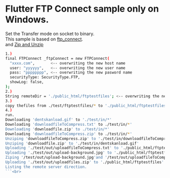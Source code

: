 # Flutter FTP Connect sample only on Windows.<br>
Set the Transfer mode on socket to binary.<br>
This sample is based on  [ftp_connect](https://github.com/salim-lachdhaf/dartFTP).<br>
and  [Zip and Unzip](https://pub.dev/packages/archive)<br>

```bash
1.)
final FTPConnect _ftpConnect = new FTPConnect(
  "xxxx.com",       <-- overwriting the new host name
  user: "yyyyyy",   <-- overwriting the new user name
  pass: "pppppppp", <-- overwriting the new pasword name
  securityType: SecurityType.FTP,
  showLog: false,
);
2.)
String remoteDir = './public_html/ftptestfiles'; <-- overwriting the new remote diractory
3.)
copy thefiles from ./test/ftptestfiles/* to './public_html/ftptestfiles' with Ftp or other.
4.)
run.
Downloading 'dentskanload.gif' to './test/in/*'
Downloading 'downloadfileToCompress.txt' to ./test/in/*'
Downloading 'downloadfile.zip' to ./test/in/*'
Downloading 'downloadfileToCompress.zip' to ./test/in/*'
Unziping 'downloadfileToCompress.zip' to './test/in/downloadfileToCompress.txt'
Unziping 'downloadfile.zip' to './test/in/dentskanload.gif'
Uploading './test/out/uploadfileToCompress.txt' to './public_html/ftptestfiles'
Uploading './test/out/upload-background.jpg' to './public_html/ftptestfiles'
Ziping '/test/out/upload-background.jpg'and '/test/out/uploadfileToCompress.txt' to '/test/out/uploadfiles.zip'
Uploading './test/out/uploadfiles.zip' to './public_html/ftptestfiles'
Listing the remote server direction.
```<br>
